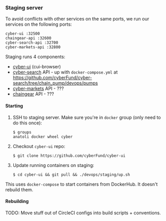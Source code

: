 
### Staging server

To avoid conflicts with other services on the same ports, we run our services on the following ports:

    cyber-ui :32500
    chaingear-api :32600
    cyber-search-api :32700
    cyber-markets-api :32800

Staging runs 4 components:

- [cyber-ui](https://github.com/cyberFund/cyber-ui) (cui-browser)
- [cyber-search](https://github.com/cyberFund/cyber-search) API - up with `docker-compose.yml` at https://github.com/cyberFund/cyber-search/tree/chain_pump/devops/pumps
- [cyber-markets](https://github.com/cyberFund/cyber-markets) API - ???
- [chaingear](https://github.com/cyberFund/chaingear) API - ???

#### Starting

1. SSH to staging server. Make sure you're in `docker` group (only need to do this once):

       $ groups
       anatoli docker wheel cyber

2. Checkout `cyber-ui` repo:

       $ git clone https://github.com/cyberFund/cyber-ui

3. Update running containers on staging:

       $ cd cyber-ui && git pull && ./devops/staging/up.sh

This uses `docker-compose` to start containers from DockerHub. It doesn't rebuild them.

#### Rebuilding

TODO: Move stuff out of CircleCI configs into build scripts + conventions.

